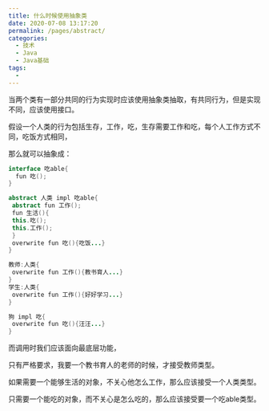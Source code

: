 ```yaml
---
title: 什么时候使用抽象类
date: 2020-07-08 13:17:20
permalink: /pages/abstract/
categories: 
  - 技术
  - Java
  - Java基础
tags: 
  - 
---
```

当两个类有一部分共同的行为实现时应该使用抽象类抽取，有共同行为，但是实现不同，应该使用接口。

假设一个人类的行为包括生存，工作，吃，生存需要工作和吃，每个人工作方式不同，吃饭方式相同，

那么就可以抽象成：

```java
interface 吃able{
  fun 吃();
} 

abstract 人类 impl 吃able{
 abstract fun 工作();
 fun 生活(){
 this.吃();
 this.工作();
 }
 overwrite fun 吃(){吃饭...}
}

教师:人类{
 overwrite fun 工作(){教书育人...}
}
学生:人类{
 overwrite fun 工作(){好好学习...}
}

狗 impl 吃{
 overwrite fun 吃(){汪汪...}
}
```

而调用时我们应该面向最底层功能，

只有严格要求，我要一个教书育人的老师的时候，才接受教师类型。

如果需要一个能够生活的对象，不关心他怎么工作，那么应该接受一个人类类型。

只需要一个能吃的对象，而不关心是怎么吃的，那么应该接受要一个吃able类型。

